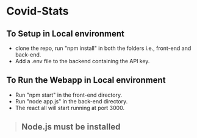 # Covid-Stats

## To Setup in Local environment
* clone the repo, run "npm install" in both the folders i.e., front-end and back-end. 
* Add a .env file to the backend containing the API key. 
## To Run the Webapp in Local environment 
* Run "npm start" in the front-end directory.
* Run "node app.js" in the back-end directory.
* The react all will start running at port 3000.

> ## Node.js must be installed
